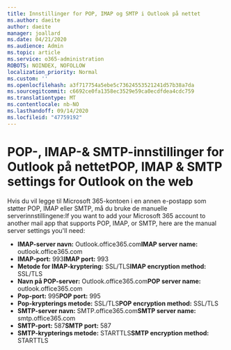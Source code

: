 ```yaml
---
title: Innstillinger for POP, IMAP og SMTP i Outlook på nettet
ms.author: daeite
author: daeite
manager: joallard
ms.date: 04/21/2020
ms.audience: Admin
ms.topic: article
ms.service: o365-administration
ROBOTS: NOINDEX, NOFOLLOW
localization_priority: Normal
ms.custom: ''
ms.openlocfilehash: a3f717754a5ebe5c73624553521241d57b38a7da
ms.sourcegitcommit: c6692ce0fa1358ec3529e59ca0ecdfdea4cdc759
ms.translationtype: MT
ms.contentlocale: nb-NO
ms.lasthandoff: 09/14/2020
ms.locfileid: "47759192"
---
```

# <a name="pop-imap--smtp-settings-for-outlook-on-the-web"></a><span data-ttu-id="5ebfd-102">POP-, IMAP-& SMTP-innstillinger for Outlook på nettet</span><span class="sxs-lookup"><span data-stu-id="5ebfd-102">POP, IMAP & SMTP settings for Outlook on the web</span></span>

<span data-ttu-id="5ebfd-103">Hvis du vil legge til Microsoft 365-kontoen i en annen e-postapp som støtter POP, IMAP eller SMTP, må du bruke de manuelle serverinnstillingene:</span><span class="sxs-lookup"><span data-stu-id="5ebfd-103">If you want to add your Microsoft 365 account to another mail app that supports POP, IMAP, or SMTP, here are the manual server settings you'll need:</span></span>
  
- <span data-ttu-id="5ebfd-104">**IMAP-server navn:** Outlook.office365.com</span><span class="sxs-lookup"><span data-stu-id="5ebfd-104">**IMAP server name:** outlook.office365.com</span></span>
- <span data-ttu-id="5ebfd-105">**IMAP-port:** 993</span><span class="sxs-lookup"><span data-stu-id="5ebfd-105">**IMAP port:** 993</span></span>
- <span data-ttu-id="5ebfd-106">**Metode for IMAP-kryptering:** SSL/TLS</span><span class="sxs-lookup"><span data-stu-id="5ebfd-106">**IMAP encryption method:** SSL/TLS</span></span>
- <span data-ttu-id="5ebfd-107">**Navn på POP-server:** Outlook.office365.com</span><span class="sxs-lookup"><span data-stu-id="5ebfd-107">**POP server name:** outlook.office365.com</span></span>  
- <span data-ttu-id="5ebfd-108">**Pop-port:** 995</span><span class="sxs-lookup"><span data-stu-id="5ebfd-108">**POP port:** 995</span></span>  
- <span data-ttu-id="5ebfd-109">**Pop-krypterings metode:** SSL/TLS</span><span class="sxs-lookup"><span data-stu-id="5ebfd-109">**POP encryption method:** SSL/TLS</span></span>  
- <span data-ttu-id="5ebfd-110">**SMTP-server navn:** SMTP.office365.com</span><span class="sxs-lookup"><span data-stu-id="5ebfd-110">**SMTP server name:** smtp.office365.com</span></span>
- <span data-ttu-id="5ebfd-111">**SMTP-port:** 587</span><span class="sxs-lookup"><span data-stu-id="5ebfd-111">**SMTP port:** 587</span></span>
- <span data-ttu-id="5ebfd-112">**SMTP-krypterings metode:** STARTTLS</span><span class="sxs-lookup"><span data-stu-id="5ebfd-112">**SMTP encryption method:** STARTTLS</span></span>